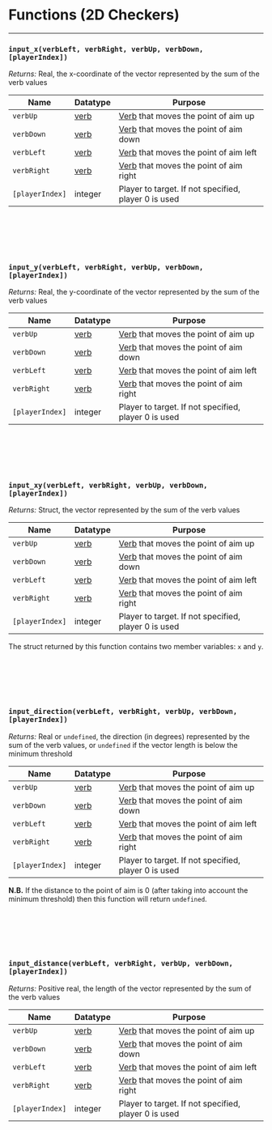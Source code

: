 # Functions (2D Checkers)

---

### `input_x(verbLeft, verbRight, verbUp, verbDown, [playerIndex])`

*Returns:* Real, the x-coordinate of the vector represented by the sum of the verb values

|Name            |Datatype                  |Purpose                                                     |
|----------------|--------------------------|------------------------------------------------------------|
|`verbUp`        |[verb](Alternate-Bindings)|[Verb](Alternate-Bindings) that moves the point of aim up   |
|`verbDown`      |[verb](Alternate-Bindings)|[Verb](Alternate-Bindings) that moves the point of aim down |
|`verbLeft`      |[verb](Alternate-Bindings)|[Verb](Alternate-Bindings) that moves the point of aim left |
|`verbRight`     |[verb](Alternate-Bindings)|[Verb](Alternate-Bindings) that moves the point of aim right|
|`[playerIndex]` |integer                   |Player to target. If not specified, player 0 is used        |

&nbsp;
---
&nbsp;

### `input_y(verbLeft, verbRight, verbUp, verbDown, [playerIndex])`

*Returns:* Real, the y-coordinate of the vector represented by the sum of the verb values

|Name            |Datatype                  |Purpose                                                     |
|----------------|--------------------------|------------------------------------------------------------|
|`verbUp`        |[verb](Alternate-Bindings)|[Verb](Alternate-Bindings) that moves the point of aim up   |
|`verbDown`      |[verb](Alternate-Bindings)|[Verb](Alternate-Bindings) that moves the point of aim down |
|`verbLeft`      |[verb](Alternate-Bindings)|[Verb](Alternate-Bindings) that moves the point of aim left |
|`verbRight`     |[verb](Alternate-Bindings)|[Verb](Alternate-Bindings) that moves the point of aim right|
|`[playerIndex]` |integer                   |Player to target. If not specified, player 0 is used        |

&nbsp;
---
&nbsp;

### `input_xy(verbLeft, verbRight, verbUp, verbDown, [playerIndex])`

*Returns:* Struct, the vector represented by the sum of the verb values

|Name            |Datatype                  |Purpose                                                     |
|----------------|--------------------------|------------------------------------------------------------|
|`verbUp`        |[verb](Alternate-Bindings)|[Verb](Alternate-Bindings) that moves the point of aim up   |
|`verbDown`      |[verb](Alternate-Bindings)|[Verb](Alternate-Bindings) that moves the point of aim down |
|`verbLeft`      |[verb](Alternate-Bindings)|[Verb](Alternate-Bindings) that moves the point of aim left |
|`verbRight`     |[verb](Alternate-Bindings)|[Verb](Alternate-Bindings) that moves the point of aim right|
|`[playerIndex]` |integer                   |Player to target. If not specified, player 0 is used        |

The struct returned by this function contains two member variables: `x` and `y`.

&nbsp;
---
&nbsp;

### `input_direction(verbLeft, verbRight, verbUp, verbDown, [playerIndex])`

*Returns:* Real or `undefined`, the direction (in degrees) represented by the sum of the verb values, or `undefined` if the vector length is below the minimum threshold

|Name            |Datatype                  |Purpose                                                     |
|----------------|--------------------------|------------------------------------------------------------|
|`verbUp`        |[verb](Alternate-Bindings)|[Verb](Alternate-Bindings) that moves the point of aim up   |
|`verbDown`      |[verb](Alternate-Bindings)|[Verb](Alternate-Bindings) that moves the point of aim down |
|`verbLeft`      |[verb](Alternate-Bindings)|[Verb](Alternate-Bindings) that moves the point of aim left |
|`verbRight`     |[verb](Alternate-Bindings)|[Verb](Alternate-Bindings) that moves the point of aim right|
|`[playerIndex]` |integer                   |Player to target. If not specified, player 0 is used        |

**N.B.** If the distance to the point of aim is 0 (after taking into account the minimum threshold) then this function will return `undefined`.

&nbsp;
---
&nbsp;

### `input_distance(verbLeft, verbRight, verbUp, verbDown, [playerIndex])`

*Returns:* Positive real, the length of the vector represented by the sum of the verb values

|Name            |Datatype                  |Purpose                                                     |
|----------------|--------------------------|------------------------------------------------------------|
|`verbUp`        |[verb](Alternate-Bindings)|[Verb](Alternate-Bindings) that moves the point of aim up   |
|`verbDown`      |[verb](Alternate-Bindings)|[Verb](Alternate-Bindings) that moves the point of aim down |
|`verbLeft`      |[verb](Alternate-Bindings)|[Verb](Alternate-Bindings) that moves the point of aim left |
|`verbRight`     |[verb](Alternate-Bindings)|[Verb](Alternate-Bindings) that moves the point of aim right|
|`[playerIndex]` |integer                   |Player to target. If not specified, player 0 is used        |
